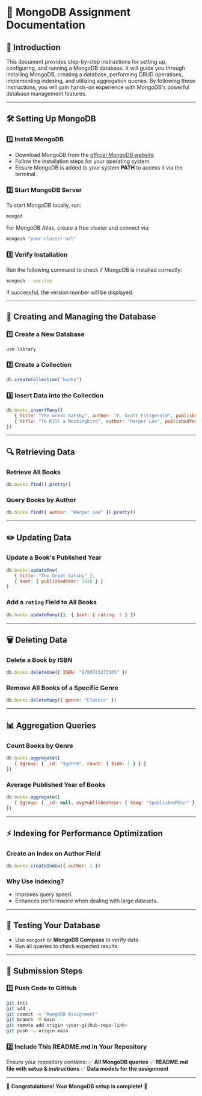 # 📘 MongoDB Assignment Documentation

## 📖 Introduction
This document provides step-by-step instructions for setting up, configuring, and running a MongoDB database. It will guide you through installing MongoDB, creating a database, performing CRUD operations, implementing indexing, and utilizing aggregation queries. By following these instructions, you will gain hands-on experience with MongoDB's powerful database management features.

---

## 🛠 Setting Up MongoDB

### 1️⃣ **Install MongoDB**
- Download MongoDB from the [official MongoDB website](https://www.mongodb.com/try/download/community).
- Follow the installation steps for your operating system.
- Ensure MongoDB is added to your system **PATH** to access it via the terminal.

### 2️⃣ **Start MongoDB Server**
To start MongoDB locally, run:
```sh
mongod
```
For MongoDB Atlas, create a free cluster and connect via:
```sh
mongosh "your-cluster-url"
```

### 3️⃣ **Verify Installation**
Run the following command to check if MongoDB is installed correctly:
```sh
mongosh --version
```
If successful, the version number will be displayed.

---

## 📂 Creating and Managing the Database

### 1️⃣ **Create a New Database**
```javascript
use library
```

### 2️⃣ **Create a Collection**
```javascript
db.createCollection("books")
```

### 3️⃣ **Insert Data into the Collection**
```javascript
db.books.insertMany([
   { title: "The Great Gatsby", author: "F. Scott Fitzgerald", publishedYear: 1925, genre: "Classic", ISBN: "9780743273565" },
   { title: "To Kill a Mockingbird", author: "Harper Lee", publishedYear: 1960, genre: "Fiction", ISBN: "9780061120084" }
])
```

---

## 🔍 Retrieving Data

### **Retrieve All Books**
```javascript
db.books.find().pretty()
```

### **Query Books by Author**
```javascript
db.books.find({ author: "Harper Lee" }).pretty()
```

---

## ✏️ Updating Data

### **Update a Book's Published Year**
```javascript
db.books.updateOne(
   { title: "The Great Gatsby" },
   { $set: { publishedYear: 1930 } }
)
```

### **Add a `rating` Field to All Books**
```javascript
db.books.updateMany({}, { $set: { rating: 5 } })
```

---

## 🗑️ Deleting Data

### **Delete a Book by ISBN**
```javascript
db.books.deleteOne({ ISBN: "9780743273565" })
```

### **Remove All Books of a Specific Genre**
```javascript
db.books.deleteMany({ genre: "Classic" })
```

---

## 📊 Aggregation Queries

### **Count Books by Genre**
```javascript
db.books.aggregate([
   { $group: { _id: "$genre", count: { $sum: 1 } } }
])
```

### **Average Published Year of Books**
```javascript
db.books.aggregate([
   { $group: { _id: null, avgPublishedYear: { $avg: "$publishedYear" } } }
])
```

---

## ⚡ Indexing for Performance Optimization

### **Create an Index on Author Field**
```javascript
db.books.createIndex({ author: 1 })
```

### **Why Use Indexing?**
- Improves query speed.
- Enhances performance when dealing with large datasets.

---

## 🔎 Testing Your Database
- Use `mongosh` or **MongoDB Compass** to verify data.
- Run all queries to check expected results.

---

## 📜 Submission Steps

### 1️⃣ **Push Code to GitHub**
```sh
git init
git add .
git commit -m "MongoDB Assignment"
git branch -M main
git remote add origin <your-github-repo-link>
git push -u origin main
```

### 2️⃣ **Include This README.md in Your Repository**
Ensure your repository contains:
✅ **All MongoDB queries**
✅ **README.md file with setup & instructions**
✅ **Data models for the assignment**

---

🎉 **Congratulations! Your MongoDB setup is complete!** 🚀
